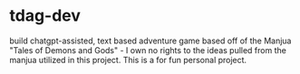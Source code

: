 # tdag-dev
build chatgpt-assisted, text based adventure game based off of the Manjua "Tales of Demons and Gods" - I own no rights to the ideas pulled from the manjua utilized in this project. This is a for fun personal project.
